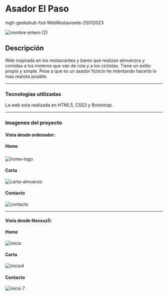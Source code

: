 # Asador El Paso
mgh-geekshub-fsd-WebRestaurante-25012023

![nombre entero (2)](https://user-images.githubusercontent.com/114586863/215618773-9adfbe8f-9a4b-4248-a1de-6ea83f164dc0.png)


## Descripción
Web inspirada en los restaurantes y bares que realizan almuerzos y comidas a los moteros que van de ruta y a los ciclistas. Tiene un estilo propio y simple. Pese a que es un asador ficticio he intentando hacerlo lo mas realista posible.

<hr>

### Tecnologias utilizadas
La web esta realizada en HTML5, CSS3 y Bootstrap.

<hr>

### Imagenes del proyecto

#### Vista desde ordenador:

##### Home

![home-logo](https://user-images.githubusercontent.com/114586863/215617860-d0a61835-bb8f-4c7b-920d-a7a1bbd5c15e.png)

#### Carta

![carta-almuerzo](https://user-images.githubusercontent.com/114586863/215617943-53dd58b1-fc31-402b-a6d2-7ff1060ed00e.png)

#### Contacto

![contacto](https://user-images.githubusercontent.com/114586863/215618104-19ce21ba-e504-4bb4-bbf2-59995f806c28.png)

<hr>

#### Vista desde Nexxuz5:

#### Home

![inicio](https://user-images.githubusercontent.com/114586863/215618477-bdf9afb0-9d8e-4e4e-bb52-87f057a9e121.png)

#### Carta

![inicio4](https://user-images.githubusercontent.com/114586863/215618505-1bea8481-7031-405e-a24f-116684e40d37.png)

#### Contacto

![inicio 7](https://user-images.githubusercontent.com/114586863/215618593-8e83ffe2-a6ec-4b9b-80b0-10fc45f4fb56.png)

